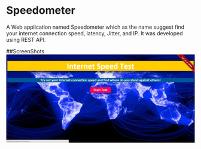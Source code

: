 # Speedometer
A Web application named Speedometer which as the name suggest find your internet connection speed, latency, Jitter, and IP. It was developed using REST API.

##ScreenShots
![Speedometer](https://raw.githubusercontent.com/amarlearning/speedometer/master/img/speed.jpg)
